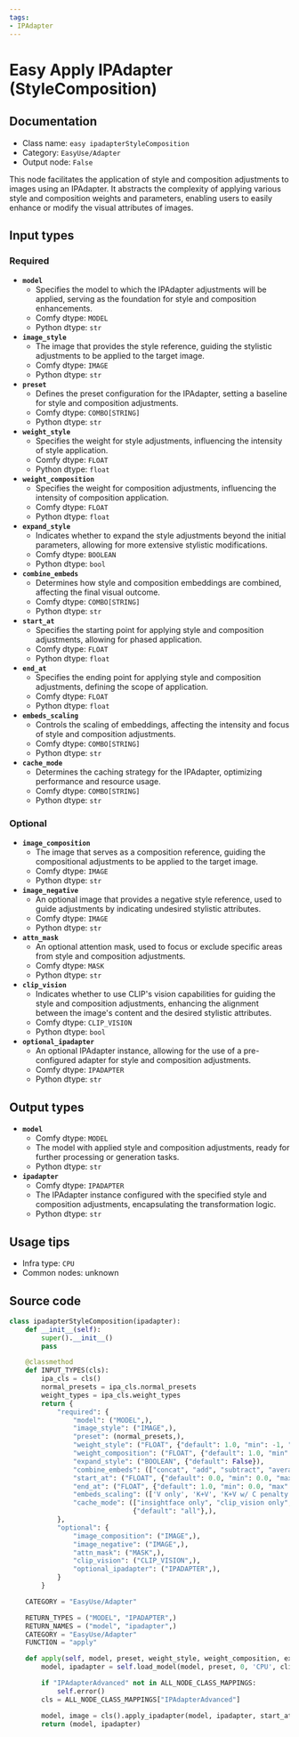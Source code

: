 ```yaml
---
tags:
- IPAdapter
---
```


# Easy Apply IPAdapter (StyleComposition)
## Documentation
- Class name: `easy ipadapterStyleComposition`
- Category: `EasyUse/Adapter`
- Output node: `False`

This node facilitates the application of style and composition adjustments to images using an IPAdapter. It abstracts the complexity of applying various style and composition weights and parameters, enabling users to easily enhance or modify the visual attributes of images.
## Input types
### Required
- **`model`**
    - Specifies the model to which the IPAdapter adjustments will be applied, serving as the foundation for style and composition enhancements.
    - Comfy dtype: `MODEL`
    - Python dtype: `str`
- **`image_style`**
    - The image that provides the style reference, guiding the stylistic adjustments to be applied to the target image.
    - Comfy dtype: `IMAGE`
    - Python dtype: `str`
- **`preset`**
    - Defines the preset configuration for the IPAdapter, setting a baseline for style and composition adjustments.
    - Comfy dtype: `COMBO[STRING]`
    - Python dtype: `str`
- **`weight_style`**
    - Specifies the weight for style adjustments, influencing the intensity of style application.
    - Comfy dtype: `FLOAT`
    - Python dtype: `float`
- **`weight_composition`**
    - Specifies the weight for composition adjustments, influencing the intensity of composition application.
    - Comfy dtype: `FLOAT`
    - Python dtype: `float`
- **`expand_style`**
    - Indicates whether to expand the style adjustments beyond the initial parameters, allowing for more extensive stylistic modifications.
    - Comfy dtype: `BOOLEAN`
    - Python dtype: `bool`
- **`combine_embeds`**
    - Determines how style and composition embeddings are combined, affecting the final visual outcome.
    - Comfy dtype: `COMBO[STRING]`
    - Python dtype: `str`
- **`start_at`**
    - Specifies the starting point for applying style and composition adjustments, allowing for phased application.
    - Comfy dtype: `FLOAT`
    - Python dtype: `float`
- **`end_at`**
    - Specifies the ending point for applying style and composition adjustments, defining the scope of application.
    - Comfy dtype: `FLOAT`
    - Python dtype: `float`
- **`embeds_scaling`**
    - Controls the scaling of embeddings, affecting the intensity and focus of style and composition adjustments.
    - Comfy dtype: `COMBO[STRING]`
    - Python dtype: `str`
- **`cache_mode`**
    - Determines the caching strategy for the IPAdapter, optimizing performance and resource usage.
    - Comfy dtype: `COMBO[STRING]`
    - Python dtype: `str`
### Optional
- **`image_composition`**
    - The image that serves as a composition reference, guiding the compositional adjustments to be applied to the target image.
    - Comfy dtype: `IMAGE`
    - Python dtype: `str`
- **`image_negative`**
    - An optional image that provides a negative style reference, used to guide adjustments by indicating undesired stylistic attributes.
    - Comfy dtype: `IMAGE`
    - Python dtype: `str`
- **`attn_mask`**
    - An optional attention mask, used to focus or exclude specific areas from style and composition adjustments.
    - Comfy dtype: `MASK`
    - Python dtype: `str`
- **`clip_vision`**
    - Indicates whether to use CLIP's vision capabilities for guiding the style and composition adjustments, enhancing the alignment between the image's content and the desired stylistic attributes.
    - Comfy dtype: `CLIP_VISION`
    - Python dtype: `bool`
- **`optional_ipadapter`**
    - An optional IPAdapter instance, allowing for the use of a pre-configured adapter for style and composition adjustments.
    - Comfy dtype: `IPADAPTER`
    - Python dtype: `str`
## Output types
- **`model`**
    - Comfy dtype: `MODEL`
    - The model with applied style and composition adjustments, ready for further processing or generation tasks.
    - Python dtype: `str`
- **`ipadapter`**
    - Comfy dtype: `IPADAPTER`
    - The IPAdapter instance configured with the specified style and composition adjustments, encapsulating the transformation logic.
    - Python dtype: `str`
## Usage tips
- Infra type: `CPU`
- Common nodes: unknown


## Source code
```python
class ipadapterStyleComposition(ipadapter):
    def __init__(self):
        super().__init__()
        pass

    @classmethod
    def INPUT_TYPES(cls):
        ipa_cls = cls()
        normal_presets = ipa_cls.normal_presets
        weight_types = ipa_cls.weight_types
        return {
            "required": {
                "model": ("MODEL",),
                "image_style": ("IMAGE",),
                "preset": (normal_presets,),
                "weight_style": ("FLOAT", {"default": 1.0, "min": -1, "max": 5, "step": 0.05}),
                "weight_composition": ("FLOAT", {"default": 1.0, "min": -1, "max": 5, "step": 0.05}),
                "expand_style": ("BOOLEAN", {"default": False}),
                "combine_embeds": (["concat", "add", "subtract", "average", "norm average"], {"default": "average"}),
                "start_at": ("FLOAT", {"default": 0.0, "min": 0.0, "max": 1.0, "step": 0.001}),
                "end_at": ("FLOAT", {"default": 1.0, "min": 0.0, "max": 1.0, "step": 0.001}),
                "embeds_scaling": (['V only', 'K+V', 'K+V w/ C penalty', 'K+mean(V) w/ C penalty'],),
                "cache_mode": (["insightface only", "clip_vision only", "ipadapter only", "all", "none"],
                               {"default": "all"},),
            },
            "optional": {
                "image_composition": ("IMAGE",),
                "image_negative": ("IMAGE",),
                "attn_mask": ("MASK",),
                "clip_vision": ("CLIP_VISION",),
                "optional_ipadapter": ("IPADAPTER",),
            }
        }

    CATEGORY = "EasyUse/Adapter"

    RETURN_TYPES = ("MODEL", "IPADAPTER",)
    RETURN_NAMES = ("model", "ipadapter",)
    CATEGORY = "EasyUse/Adapter"
    FUNCTION = "apply"

    def apply(self, model, preset, weight_style, weight_composition, expand_style, combine_embeds, start_at, end_at, embeds_scaling, cache_mode, image_style=None , image_composition=None, image_negative=None, clip_vision=None, attn_mask=None, optional_ipadapter=None):
        model, ipadapter = self.load_model(model, preset, 0, 'CPU', clip_vision=None, optional_ipadapter=optional_ipadapter, cache_mode=cache_mode)

        if "IPAdapterAdvanced" not in ALL_NODE_CLASS_MAPPINGS:
            self.error()
        cls = ALL_NODE_CLASS_MAPPINGS["IPAdapterAdvanced"]

        model, image = cls().apply_ipadapter(model, ipadapter, start_at=start_at, end_at=end_at, weight_style=weight_style, weight_composition=weight_composition, weight_type='linear', combine_embeds=combine_embeds, weight_faceidv2=weight_composition, image_style=image_style, image_composition=image_composition, image_negative=image_negative, expand_style=expand_style, clip_vision=clip_vision, attn_mask=attn_mask, insightface=None, embeds_scaling=embeds_scaling)
        return (model, ipadapter)

```
